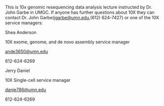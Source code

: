 This is 10x genomic resequencing data analysis lecture instructed by Dr. John Garbe in UMGC.
If anyone has further questions about 10X they can contact Dr. John Garbe(jgarbe@umn.edu,(612) 624-7427) or one of the 10X service managers:

Shea Anderson

10X exome, genome, and de novo assembly service manager

ande3650@umn.edu 

612-624-6269

Jerry Daniel

10X Single-cell service manager

danie786@umn.edu

612-624-6269
